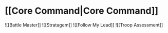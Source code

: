 # [[Core Command|Core Command]]
![[Battle Master]]
![[Stratagem]]
![[Follow My Lead]]
![[Troop Assessment]]